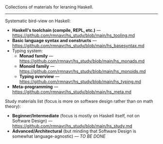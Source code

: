 Collections of materials for leraning Haskell.

---

Systematic bird-view on Haskell:
* **Haskell's toolchain (compile, REPL, etc.)** — https://github.com/rmnavr/hs_study/blob/main/hs_tooling.md
* **Basic language syntax and constructs** — https://github.com/rmnavr/hs_study/blob/main/hs_basesyntax.md
* Typing system:
  * **Monad family** — https://github.com/rmnavr/hs_study/blob/main/hs_monads.md
  * **Monoid family** — https://github.com/rmnavr/hs_study/blob/main/hs_monoids.md
  * **Typing overview** — https://github.com/rmnavr/hs_study/blob/main/hs_typing.md
* **Meta-programming** — https://github.com/rmnavr/hs_study/blob/main/hs_meta.md
  
Study materials list (focus is more on software design rather than on math theory):
* **Beginner/Intermediate** (focus is mostly on Haskell itself, not on Software Design) — https://github.com/rmnavr/hs_study/blob/main/hs_study.md
* **Advanced/Architectural** (but minding that Software Design is somewhat language-agnostic) — *TO BE DONE*
